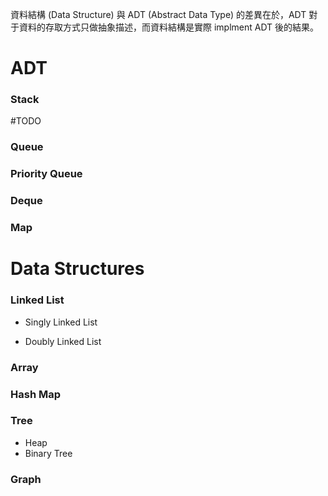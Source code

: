 資料結構 (Data Structure) 與 ADT (Abstract Data Type) 的差異在於，ADT 對于資料的存取方式只做抽象描述，而資料結構是實際 implment ADT 後的結果。

# ADT

### Stack

#TODO 

### Queue

### Priority Queue

### Deque

### Map

# Data Structures

### Linked List

- Singly Linked List

- Doubly Linked List

### Array

### Hash Map

### Tree

- Heap
- Binary Tree

### Graph
